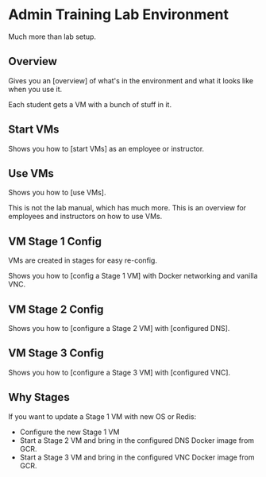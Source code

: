 # Admin Training Lab Environment

Much more than lab setup.

## Overview

Gives you an [overview] of what's in the environment and what it looks like when you use it.

Each student gets a VM with a bunch of stuff in it.

## Start VMs

Shows you how to [start VMs] as an employee or instructor.

## Use VMs

Shows you how to [use VMs].

This is not the lab manual, which has much more. This is an overview for employees and instructors on how to use VMs.

## VM Stage 1 Config

VMs are created in stages for easy re-config.

Shows you how to [config a Stage 1 VM] with Docker networking and vanilla VNC.

## VM Stage 2 Config

Shows you how to [configure a Stage 2 VM] with [configured DNS].

## VM Stage 3 Config

Shows you how to [configure a Stage 3 VM] with [configured VNC].

## Why Stages

If you want to update a Stage 1 VM with new OS or Redis:
- Configure the new Stage 1 VM
- Start a Stage 2 VM and bring in the configured DNS Docker image from GCR.
- Start a Stage 3 VM and bring in the configured VNC Docker image from GCR.

